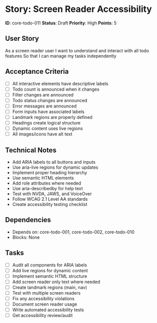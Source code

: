 # Story: Screen Reader Accessibility

**ID**: core-todo-011
**Status**: Draft
**Priority**: High
**Points**: 5

## User Story
As a screen reader user
I want to understand and interact with all todo features
So that I can manage my tasks independently

## Acceptance Criteria
- [ ] All interactive elements have descriptive labels
- [ ] Todo count is announced when it changes
- [ ] Filter changes are announced
- [ ] Todo status changes are announced
- [ ] Error messages are announced
- [ ] Form inputs have associated labels
- [ ] Landmark regions are properly defined
- [ ] Headings create logical structure
- [ ] Dynamic content uses live regions
- [ ] All images/icons have alt text

## Technical Notes
- Add ARIA labels to all buttons and inputs
- Use aria-live regions for dynamic updates
- Implement proper heading hierarchy
- Use semantic HTML elements
- Add role attributes where needed
- Use aria-describedby for help text
- Test with NVDA, JAWS, and VoiceOver
- Follow WCAG 2.1 Level AA standards
- Create accessibility testing checklist

## Dependencies
- Depends on: core-todo-001, core-todo-002, core-todo-010
- Blocks: None

## Tasks
- [ ] Audit all components for ARIA labels
- [ ] Add live regions for dynamic content
- [ ] Implement semantic HTML structure
- [ ] Add screen reader only text where needed
- [ ] Create landmark regions (main, nav)
- [ ] Test with multiple screen readers
- [ ] Fix any accessibility violations
- [ ] Document screen reader usage
- [ ] Write automated accessibility tests
- [ ] Get accessibility review/audit